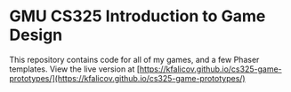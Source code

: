# GMU CS325 Introduction to Game Design

This repository contains code for all of my games, and a few Phaser templates.  View the live version at [https://kfalicov.github.io/cs325-game-prototypes/](https://kfalicov.github.io/cs325-game-prototypes/)
